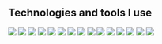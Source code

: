 ## Technologies and tools I use
<img src="https://img.shields.io/badge/Neovim-57A143?style=for-the-badge&logo=neovim&logoColor=white"><nobr>
<img src="https://img.shields.io/badge/Vim-019733?style=for-the-badge&logo=vim&logoColor=white"><nobr>
<img src="https://img.shields.io/badge/Linux-FCC624?style=for-the-badge&logo=linux&logoColor=black"><nobr>
<img src="https://img.shields.io/badge/Python-3776AB?style=for-the-badge&logo=python&logoColor=white"><nobr>
<img src="https://img.shields.io/badge/Django-092E20?style=for-the-badge&logo=django&logoColor=white"><nobr>
<img src="https://img.shields.io/badge/HTML-E34F26?style=for-the-badge&logo=html5&logoColor=white"><nobr>
<img src="https://img.shields.io/badge/CSS-1572B6?style=for-the-badge&logo=css3&logoColor=white"><nobr>
<img src="https://img.shields.io/badge/JavaScript-F7DF1E?style=for-the-badge&logo=javascript&logoColor=black"><nobr>
<img src="https://img.shields.io/badge/TypeScript-3178C6?style=for-the-badge&logo=typescript&logoColor=white"><nobr>
<img src="https://img.shields.io/badge/React-61DAFB?style=for-the-badge&logo=react&logoColor=black"><nobr>
<img src="https://img.shields.io/badge/Git-F05032?style=for-the-badge&logo=git&logoColor=white"><nobr>
<img src="https://img.shields.io/badge/GitHub-181717?style=for-the-badge&logo=github&logoColor=white"><nobr>
<img src="https://img.shields.io/badge/Markdown-000000?style=for-the-badge&logo=markdown&logoColor=white"><nobr>
<img src="https://img.shields.io/badge/LaTeX-008080?style=for-the-badge&logo=latex&logoColor=white"><nobr>
<img src="https://img.shields.io/badge/SQLite-003B57?style=for-the-badge&logo=sqlite&logoColor=white">

